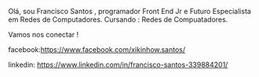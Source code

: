  Olá, sou Francisco Santos , programador Front End Jr e Futuro Especialista em Redes de Computadores.
 Cursando : Redes de Compuatadores.
 
 Vamos nos conectar !
 

 facebook:https://www.facebook.com/xikinhow.santos/
 
 
 linkedin: https://www.linkedin.com/in/francisco-santos-339884201/

